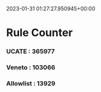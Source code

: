 2023-01-31 01:27:27.950945+00:00
# Rule Counter 
 ### UCATE : 365977

 ### Veneto : 103066

 ### Allowlist : 13929